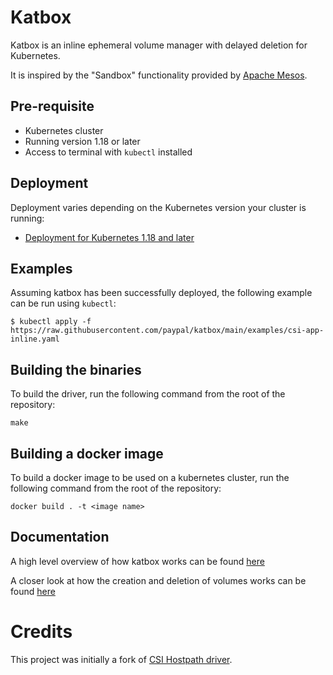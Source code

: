 # Katbox

Katbox is an inline ephemeral volume manager with delayed deletion for Kubernetes.

It is inspired by the "Sandbox" functionality provided by
[Apache Mesos](http://mesos.apache.org/documentation/latest/sandbox/).

## Pre-requisite
- Kubernetes cluster
- Running version 1.18 or later
- Access to terminal with `kubectl` installed

## Deployment
Deployment varies depending on the Kubernetes version your cluster is running:
- [Deployment for Kubernetes 1.18 and later](docs/deploy-1.18-and-later.md)

## Examples
Assuming katbox has been successfully deployed, the following example can be run using `kubectl`:

`$ kubectl apply -f https://raw.githubusercontent.com/paypal/katbox/main/examples/csi-app-inline.yaml`

## Building the binaries
To build the driver, run the following command from the root of the repository:

```shell
make
```

## Building a docker image
To build a docker image to be used on a kubernetes cluster, run the following command from the root of the repository:

```shell
docker build . -t <image name>
```

## Documentation
A high level overview of how katbox works can be found [here](docs/overview.md)

A closer look at how the creation and deletion of volumes works can be found [here](docs/create-delete-flow.md)

# Credits
This project was initially a fork of
[CSI Hostpath driver](https://github.com/kubernetes-csi/csi-driver-host-path).